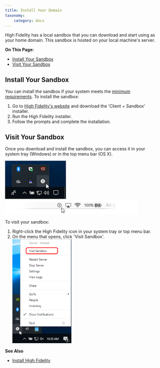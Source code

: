 ```yaml
---
title: Install Your Domain
taxonomy:
    category: docs
---
```


High Fidelity has a local sandbox that you can download and start using as your home domain. This sandbox is hosted on your local machine's server. 

**On This Page:**

+ [Install Your Sandbox](#install-your-sandbox)
+ [Visit Your Sandbox](#visit-your-sandbox)

## Install Your Sandbox

You can install the sandbox if your system meets the [minimum requirements](../../../explore/get-started/install#minimum-system-requirements). To install the sandbox:

1. Go to [High Fidelity's website](https://highfidelity.com/download/sandbox) and download the 'Client + Sandbox' installer.
2. Run the High Fidelity installer.
3. Follow the prompts and complete the installation.


## Visit Your Sandbox

Once you download and install the sandbox, you can access it in your system tray (Windows) or in the top menu bar (OS X). 

![High Fidelity icon in system tray (Windows](system-tray.png)
![High Fidelity icon in the top menu bar (OS X)](top-menu-bar.png)

To visit your sandbox:

1. Right-click the High Fidelity icon in your system tray or top menu bar. 
2. On the menu that opens, click 'Visit Sandbox'. ![](visit-sandbox.png)

**See Also**
+ [Install High Fidelity](../../../explore/get-started/install)


